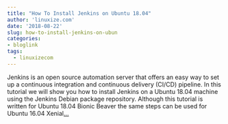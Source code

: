 ```yaml
---
title: "How To Install Jenkins on Ubuntu 18.04"
author: 'linuxize.com'
date: '2018-08-22'
slug: how-to-install-jenkins-on-ubun
categories:
- bloglink
tags:
  - linuxizecom
---
```


Jenkins is an open source automation server that offers an easy way to set up a continuous integration and continuous delivery (CI/CD) pipeline. In this tutorial we will show you how to install Jenkins on a Ubuntu 18.04 machine using the Jenkins Debian package repository. Although this tutorial is written for Ubuntu 18.04 Bionic Beaver the same steps can be used for Ubuntu 16.04 Xenial[... <i class="fas fa-external-link-alt"></i>](https://linuxize.com/post/how-to-install-jenkins-on-ubuntu-18-04/)

